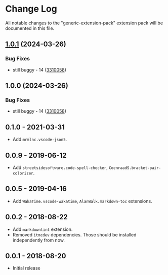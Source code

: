 # Change Log
All notable changes to the "generic-extension-pack" extension pack will be documented in this file.

## [1.0.1](https://github.com/ITMCdev/vscode-extensions/compare/generic-extension-pack-v1.0.0...generic-extension-pack-v1.0.1) (2024-03-26)


### Bug Fixes

* still buggy - 14 ([3310058](https://github.com/ITMCdev/vscode-extensions/commit/3310058b0fa82ef15cbcb983946897a2c09a98f6))

## 1.0.0 (2024-03-26)


### Bug Fixes

* still buggy - 14 ([3310058](https://github.com/ITMCdev/vscode-extensions/commit/3310058b0fa82ef15cbcb983946897a2c09a98f6))

## 0.1.0 - 2021-03-31

- Add `mrmlnc.vscode-json5`.

## 0.0.9 - 2019-06-12

- Add `streetsidesoftware.code-spell-checker`, `CoenraadS.bracket-pair-colorizer`.

## 0.0.5 - 2019-04-16

- Add `WakaTime.vscode-wakatime`, `AlanWalk.markdown-toc` extensions.

## 0.0.2 - 2018-08-22

- Add `markdownlint` extension.
- Removed `itmcdev` dependencies. Those should be installed independently from now.

## 0.0.1 - 2018-08-20
- Initial release
